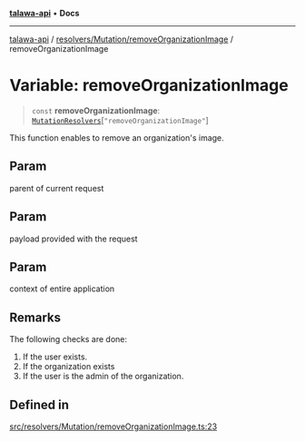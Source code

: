 [**talawa-api**](../../../../README.md) • **Docs**

***

[talawa-api](../../../../modules.md) / [resolvers/Mutation/removeOrganizationImage](../README.md) / removeOrganizationImage

# Variable: removeOrganizationImage

> `const` **removeOrganizationImage**: [`MutationResolvers`](../../../../types/generatedGraphQLTypes/type-aliases/MutationResolvers.md)\[`"removeOrganizationImage"`\]

This function enables to remove an organization's image.

## Param

parent of current request

## Param

payload provided with the request

## Param

context of entire application

## Remarks

The following checks are done:
1. If the user exists.
2. If the organization exists
3. If the user is the admin of the organization.

## Defined in

[src/resolvers/Mutation/removeOrganizationImage.ts:23](https://github.com/PalisadoesFoundation/talawa-api/blob/3bacbf38707ebd3e3e5f1bc5b4cc7aa3b2adc169/src/resolvers/Mutation/removeOrganizationImage.ts#L23)
